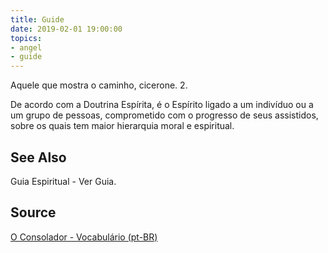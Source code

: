 ```yaml
---
title: Guide
date: 2019-02-01 19:00:00
topics:
- angel
- guide
---
```


Aquele que mostra o caminho, cicerone. 2. 

De acordo com a Doutrina Espírita, é o Espírito ligado a um indivíduo ou a um grupo de pessoas, 
comprometido com o progresso de seus assistidos, sobre os quais tem maior hierarquia moral e espiritual. 

## See Also
Guia Espiritual - Ver Guia.

## Source
[O Consolador - Vocabulário (pt-BR)](http://www.oconsolador.com.br/linkfixo/vocabulario/principal.html)


